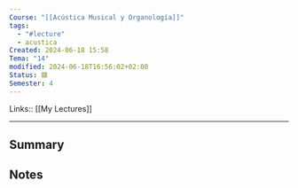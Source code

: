 ```yaml
---
Course: "[[Acústica Musical y Organología]]"
tags:
  - "#lecture"
  - acustica
Created: 2024-06-18 15:58
Tema: "14"
modified: 2024-06-18T16:56:02+02:00
Status: 🟥
Semester: 4
---
```

Links:: [[My Lectures]]
___

## Summary

## Notes

